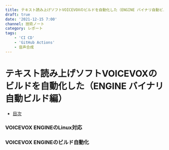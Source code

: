 ```yaml
---
title: テキスト読み上げソフトVOICEVOXのビルドを自動化した（ENGINE バイナリ自動ビルド編）
draft: true
date: '2021-12-15 7:00'
channel: 技術ノート
category: レポート
tags:
    - 'CI CD'
    - 'GitHub Actions'
    - 音声合成
---
```

# テキスト読み上げソフトVOICEVOXのビルドを自動化した（ENGINE バイナリ自動ビルド編）

- [目次](../voicevox_autobuild/)

<!--
    コンテキストの共有
    モチベーションの確認
    技術情報の共有
-->

### VOICEVOX ENGINEのLinux対応

### VOICEVOX ENGINEのビルド自動化
